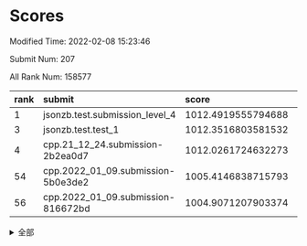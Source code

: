 # Scores

Modified Time: 2022-02-08 15:23:46

Submit Num: 207

All Rank Num: 158577

| rank |               submit               |       score        |       sigma        | pk_num |
| :--- | :--------------------------------- | :----------------- | :----------------- | :----- |
| 1    | jsonzb.test.submission_level_4     | 1012.4919555794688 | 0.7920836631711978 | 3064   |
| 3    | jsonzb.test.test_1                 | 1012.3516803581532 | 0.7930667096575333 | 3063   |
| 4    | cpp.21_12_24.submission-2b2ea0d7   | 1012.0261724632273 | 0.7807653438816509 | 3065   |
| 54   | cpp.2022_01_09.submission-5b0e3de2 | 1005.4146838715793 | 0.7192322009987929 | 3059   |
| 56   | cpp.2022_01_09.submission-816672bd | 1004.9071207903374 | 0.7222123190704931 | 3062   |


<details>
<summary>全部</summary>

| rank |                 submit                 |       score        |       sigma        | pk_num |
| :--- | :------------------------------------- | :----------------- | :----------------- | :----- |
| 1    | jsonzb.test.submission_level_4         | 1012.4919555794688 | 0.7920836631711978 | 3064   |
| 2    | gobigger.level_3.submission_level_3_18 | 1012.4357003074451 | 0.7982582697293679 | 3065   |
| 3    | jsonzb.test.test_1                     | 1012.3516803581532 | 0.7930667096575333 | 3063   |
| 4    | cpp.21_12_24.submission-2b2ea0d7       | 1012.0261724632273 | 0.7807653438816509 | 3065   |
| 5    | gobigger.level_3.submission_level_3_33 | 1011.4781454455155 | 0.7584950693381142 | 3067   |
| 6    | gobigger.level_3.submission_level_3_31 | 1011.3482464604057 | 0.7641662935966613 | 3068   |
| 7    | gobigger.level_3.submission_level_3_44 | 1011.1220262810604 | 0.7774320391582611 | 3066   |
| 8    | gobigger.level_3.submission_level_3_10 | 1011.0001063000767 | 0.7871145352508871 | 3067   |
| 9    | gobigger.level_3.submission_level_3_26 | 1010.9990687288085 | 0.7892981121004726 | 3065   |
| 10   | gobigger.level_3.submission_level_3_24 | 1010.775492929312  | 0.7571140881944218 | 3068   |
| 11   | gobigger.level_3.submission_level_3_22 | 1010.6257628916816 | 0.7481808513197964 | 3067   |
| 12   | gobigger.level_3.submission_level_3_38 | 1010.6131316439904 | 0.7648949303485139 | 3065   |
| 13   | gobigger.level_3.submission_level_3_23 | 1010.5841539442359 | 0.7783411365941277 | 3063   |
| 14   | gobigger.level_3.submission_level_3_43 | 1010.4778327732083 | 0.7598151954661873 | 3064   |
| 15   | gobigger.level_3.submission_level_3_35 | 1010.4385403762604 | 0.7724474849146775 | 3069   |
| 16   | gobigger.level_3.submission_level_3_47 | 1010.436924198164  | 0.7846662222610062 | 3064   |
| 17   | gobigger.level_3.submission_level_3_4  | 1010.2377043093877 | 0.7546860461677699 | 3064   |
| 18   | gobigger.level_3.submission_level_3_2  | 1010.1983132116442 | 0.7793961265558643 | 3064   |
| 19   | gobigger.level_3.submission_level_3_13 | 1010.1617892144899 | 0.7352295365302922 | 3059   |
| 20   | gobigger.level_3.submission_level_3_3  | 1010.1591890612578 | 0.7562881629225613 | 3060   |
| 21   | gobigger.level_3.submission_level_3_17 | 1010.0913305976329 | 0.7608917517457086 | 3061   |
| 22   | gobigger.level_3.submission_level_3_48 | 1010.0325795833621 | 0.7348721769774604 | 3063   |
| 23   | gobigger.level_3.submission_level_3_27 | 1009.9959514139085 | 0.7586565602802013 | 3061   |
| 24   | gobigger.level_3.submission_level_3_40 | 1009.948988931851  | 0.7498091729453338 | 3064   |
| 25   | gobigger.level_3.submission_level_3_36 | 1009.9358235682485 | 0.7527256110804799 | 3069   |
| 26   | gobigger.level_3.submission_level_3_30 | 1009.8986976596673 | 0.7608949325494719 | 3067   |
| 27   | gobigger.level_3.submission_level_3_6  | 1009.8520890455561 | 0.7457229220958811 | 3061   |
| 28   | gobigger.level_3.submission_level_3_19 | 1009.8070863008587 | 0.7592986170120486 | 3060   |
| 29   | gobigger.level_3.submission_level_3_45 | 1009.7509781675308 | 0.7592722608836331 | 3060   |
| 30   | gobigger.level_3.submission_level_3_29 | 1009.7457525436055 | 0.7609815356924441 | 3061   |
| 31   | gobigger.level_3.submission_level_3_46 | 1009.7131105760494 | 0.7778303698419132 | 3063   |
| 32   | gobigger.level_3.submission_level_3_25 | 1009.6288203663344 | 0.7528249305381596 | 3065   |
| 33   | gobigger.level_3.submission_level_3_14 | 1009.5291848781367 | 0.7734744003429339 | 3069   |
| 34   | gobigger.level_3.submission_level_3_16 | 1009.5088852264548 | 0.7455883516252921 | 3068   |
| 35   | gobigger.level_3.submission_level_3_28 | 1009.4462116777395 | 0.7623321596914928 | 3064   |
| 36   | gobigger.level_3.submission_level_3_34 | 1009.3250548785062 | 0.740466390157847  | 3065   |
| 37   | gobigger.level_3.submission_level_3_12 | 1009.3129819059345 | 0.7569696294762057 | 3066   |
| 38   | gobigger.level_3.submission_level_3_9  | 1009.3085474533507 | 0.7652033757088129 | 3066   |
| 39   | gobigger.level_3.submission_level_3_49 | 1009.2635395287346 | 0.7522542319929215 | 3061   |
| 40   | gobigger.level_3.submission_level_3_39 | 1009.1166979985211 | 0.766151776882449  | 3071   |
| 41   | gobigger.level_3.submission_level_3_1  | 1009.1031462805787 | 0.7397528656574892 | 3067   |
| 42   | gobigger.level_3.submission_level_3_42 | 1009.0553293736323 | 0.7478584673984585 | 3061   |
| 43   | gobigger.level_3.submission_level_3_0  | 1009.0401408653013 | 0.7596361609169378 | 3062   |
| 44   | gobigger.level_3.submission_level_3_20 | 1009.0262504216835 | 0.7415634084445796 | 3065   |
| 45   | gobigger.level_3.submission_level_3_15 | 1009.0199173634558 | 0.7614889594906731 | 3066   |
| 46   | gobigger.level_3.submission_level_3_32 | 1008.9851165890957 | 0.747269324290658  | 3063   |
| 47   | gobigger.level_3.submission_level_3_37 | 1008.9323896465255 | 0.7559103767760925 | 3062   |
| 48   | gobigger.level_3.submission_level_3_8  | 1008.8779779342458 | 0.7419780245932774 | 3063   |
| 49   | gobigger.level_3.submission_level_3_7  | 1008.7783202220843 | 0.7373525593963678 | 3064   |
| 50   | gobigger.level_3.submission_level_3_11 | 1008.6489458269717 | 0.7581663612261383 | 3064   |
| 51   | gobigger.level_3.submission_level_3_5  | 1008.3296268297665 | 0.7229030962418933 | 3066   |
| 52   | gobigger.level_3.submission_level_3_41 | 1007.9868342651932 | 0.7336046489004681 | 3063   |
| 53   | gobigger.level_3.submission_level_3_21 | 1007.8029427300197 | 0.7207735380925371 | 3068   |
| 54   | cpp.2022_01_09.submission-5b0e3de2     | 1005.4146838715793 | 0.7192322009987929 | 3059   |
| 55   | gobigger.level_1.submission_level_1_22 | 1005.1990231482947 | 0.7209320876576186 | 3063   |
| 56   | cpp.2022_01_09.submission-816672bd     | 1004.9071207903374 | 0.7222123190704931 | 3062   |
| 57   | gobigger.level_1.submission_level_1_30 | 1004.79580832278   | 0.7155755390282648 | 3066   |
| 58   | gobigger.level_1.submission_level_1_47 | 1004.6243561415093 | 0.733335391108779  | 3063   |
| 59   | gobigger.level_1.submission_level_1_33 | 1004.5372503027312 | 0.7161836351944597 | 3066   |
| 60   | gobigger.level_1.submission_level_1_18 | 1004.4677091628752 | 0.7208632880861813 | 3064   |
| 61   | gobigger.level_1.submission_level_1_9  | 1004.304071660797  | 0.7122991265301136 | 3066   |
| 62   | gobigger.level_1.submission_level_1_8  | 1004.1948594444225 | 0.7059430656580258 | 3064   |
| 63   | gobigger.level_1.submission_level_1_5  | 1004.1451957395899 | 0.7207715326208441 | 3062   |
| 64   | gobigger.level_1.submission_level_1_23 | 1004.0688467067844 | 0.7255852156202027 | 3057   |
| 65   | gobigger.level_1.submission_level_1_24 | 1004.0584418505581 | 0.7222535222090466 | 3068   |
| 66   | gobigger.level_1.submission_level_1_10 | 1004.0566308410484 | 0.7135357136757403 | 3068   |
| 67   | gobigger.level_1.submission_level_1_28 | 1004.0557362432371 | 0.7406243758200428 | 3069   |
| 68   | gobigger.level_1.submission_level_1_39 | 1004.0372466103104 | 0.7165514157231357 | 3066   |
| 69   | gobigger.level_1.submission_level_1_13 | 1004.0157667736615 | 0.7235550121328499 | 3064   |
| 70   | gobigger.level_1.submission_level_1_7  | 1004.0027604344862 | 0.7245982378338603 | 3068   |
| 71   | gobigger.level_1.submission_level_1_34 | 1003.6340371957514 | 0.7164162663263314 | 3064   |
| 72   | gobigger.level_1.submission_level_1_26 | 1003.6156113324537 | 0.7151926625057533 | 3069   |
| 73   | gobigger.level_1.submission_level_1_20 | 1003.5653736787152 | 0.7181147447573508 | 3065   |
| 74   | gobigger.level_1.submission_level_1_6  | 1003.5418632023657 | 0.7199964570868215 | 3067   |
| 75   | gobigger.level_1.submission_level_1_37 | 1003.4999021087447 | 0.7183929541061383 | 3067   |
| 76   | gobigger.level_1.submission_level_1_42 | 1003.4766889836745 | 0.7172974009149107 | 3061   |
| 77   | gobigger.level_1.submission_level_1_25 | 1003.4738005965653 | 0.7244270837246339 | 3067   |
| 78   | gobigger.level_1.submission_level_1_17 | 1003.4295936212521 | 0.7193404569501148 | 3063   |
| 79   | gobigger.level_1.submission_level_1_12 | 1003.4202591500016 | 0.7108244721837861 | 3065   |
| 80   | gobigger.level_1.submission_level_1_38 | 1003.416454012091  | 0.7098799368977227 | 3066   |
| 81   | gobigger.level_1.submission_level_1_0  | 1003.3931775945063 | 0.7089970677259652 | 3059   |
| 82   | gobigger.level_1.submission_level_1_27 | 1003.3634018968283 | 0.7052464151914092 | 3067   |
| 83   | gobigger.level_1.submission_level_1_31 | 1003.3357706247405 | 0.7004610863637014 | 3060   |
| 84   | gobigger.level_1.submission_level_1_11 | 1003.3101190478357 | 0.7106631865276227 | 3063   |
| 85   | gobigger.level_1.submission_level_1_14 | 1003.1881816587868 | 0.7092242296497981 | 3067   |
| 86   | gobigger.level_1.submission_level_1_48 | 1003.184890298029  | 0.7208853443468161 | 3057   |
| 87   | gobigger.level_1.submission_level_1_2  | 1003.1820570080927 | 0.7205108332830592 | 3065   |
| 88   | gobigger.level_1.submission_level_1_19 | 1003.094115592398  | 0.7081783000609636 | 3063   |
| 89   | gobigger.level_1.submission_level_1_21 | 1003.0856452104181 | 0.720243387606141  | 3061   |
| 90   | gobigger.level_1.submission_level_1_41 | 1003.0378051197741 | 0.7029335579114951 | 3064   |
| 91   | gobigger.level_1.submission_level_1_45 | 1003.0088138279298 | 0.712192419835421  | 3062   |
| 92   | gobigger.level_1.submission_level_1_35 | 1002.9749641783619 | 0.7131563990295162 | 3061   |
| 93   | gobigger.level_1.submission_level_1_46 | 1002.9448710294465 | 0.722458252824221  | 3065   |
| 94   | gobigger.level_1.submission_level_1_15 | 1002.9126039399339 | 0.7078680341132634 | 3066   |
| 95   | gobigger.level_1.submission_level_1_49 | 1002.8622712617951 | 0.7189473841175792 | 3067   |
| 96   | gobigger.level_1.submission_level_1_36 | 1002.8290338088951 | 0.7149993730562086 | 3063   |
| 97   | gobigger.level_1.submission_level_1_16 | 1002.8200598092614 | 0.7159699324034184 | 3064   |
| 98   | gobigger.level_1.submission_level_1_43 | 1002.8196462435066 | 0.7021658241432236 | 3066   |
| 99   | gobigger.level_1.submission_level_1_1  | 1002.7653299407766 | 0.7004997237737928 | 3067   |
| 100  | gobigger.level_1.submission_level_1_4  | 1002.667497834031  | 0.7174157134465038 | 3062   |
| 101  | gobigger.level_1.submission_level_1_40 | 1002.5224417335185 | 0.7070429709533407 | 3068   |
| 102  | gobigger.level_1.submission_level_1_29 | 1002.3304045308067 | 0.7126020646248931 | 3064   |
| 103  | gobigger.level_1.submission_level_1_44 | 1002.1663741477262 | 0.7127259716903105 | 3069   |
| 104  | gobigger.level_1.submission_level_1_32 | 1002.0259873313189 | 0.704621433862539  | 3064   |
| 105  | gobigger.level_1.submission_level_1_3  | 1001.2830052891552 | 0.7057991134605375 | 3066   |
| 106  | gobigger.random.submission_random_43   | 997.7701502767898  | 0.7175425674381852 | 3062   |
| 107  | gobigger.random.submission_random_41   | 997.2356659037551  | 0.6985752892190937 | 3067   |
| 108  | gobigger.random.submission_random_29   | 997.0153978952044  | 0.7004709693434221 | 3064   |
| 109  | gobigger.random.submission_random_35   | 997.0034962056274  | 0.702163986141259  | 3063   |
| 110  | gobigger.random.submission_random_26   | 996.9075993179017  | 0.7070550696202108 | 3063   |
| 111  | gobigger.random.submission_random_23   | 996.6596459102926  | 0.7215065638114155 | 3063   |
| 112  | gobigger.random.submission_random_38   | 996.5373010221131  | 0.7173083875159008 | 3069   |
| 113  | gobigger.random.submission_random_48   | 996.3894356703681  | 0.7115521470612699 | 3064   |
| 114  | gobigger.random.submission_random_46   | 996.3827068962502  | 0.7174570560208494 | 3066   |
| 115  | gobigger.random.submission_random_18   | 996.3346359708584  | 0.7174751100413601 | 3061   |
| 116  | gobigger.random.submission_random_22   | 996.3320912027823  | 0.7169132837644265 | 3066   |
| 117  | gobigger.random.submission_random_42   | 996.3197279247621  | 0.7085871790419249 | 3070   |
| 118  | gobigger.random.submission_random_14   | 996.2867544625329  | 0.7067902001614601 | 3059   |
| 119  | gobigger.random.submission_random_3    | 996.2601155434276  | 0.7159815676890424 | 3060   |
| 120  | gobigger.random.submission_random_17   | 996.2306742592854  | 0.7104862769920147 | 3060   |
| 121  | gobigger.random.submission_random_4    | 996.2187327491811  | 0.7001935939755304 | 3068   |
| 122  | gobigger.random.submission_random_31   | 996.1865070818614  | 0.7031984903808941 | 3064   |
| 123  | gobigger.random.submission_random_13   | 996.1732753354887  | 0.7115194659881817 | 3067   |
| 124  | gobigger.random.submission_random_21   | 996.1697449833821  | 0.7127903605616163 | 3063   |
| 125  | gobigger.random.submission_random_40   | 996.1411711324629  | 0.7276170247543203 | 3067   |
| 126  | gobigger.random.submission_random_2    | 996.0493532485849  | 0.7226308182356007 | 3070   |
| 127  | gobigger.random.submission_random_5    | 996.0287090866802  | 0.7097711354639813 | 3061   |
| 128  | gobigger.random.submission_random_30   | 995.969630243597   | 0.7052405536164302 | 3068   |
| 129  | gobigger.random.submission_random_47   | 995.9173443339942  | 0.706403056806402  | 3062   |
| 130  | gobigger.random.submission_random_49   | 995.9168433051941  | 0.7064563156080432 | 3064   |
| 131  | gobigger.random.submission_random_28   | 995.797113384515   | 0.7116174936685232 | 3065   |
| 132  | gobigger.random.submission_random_11   | 995.6981314250585  | 0.7194881600830945 | 3066   |
| 133  | gobigger.random.submission_random_15   | 995.6604350290587  | 0.7274912195791373 | 3065   |
| 134  | gobigger.random.submission_random_36   | 995.6198227025135  | 0.7237539644433162 | 3061   |
| 135  | gobigger.random.submission_random_12   | 995.6123055862315  | 0.7270804605504463 | 3064   |
| 136  | gobigger.random.submission_random_39   | 995.6068700457024  | 0.7207594544561333 | 3067   |
| 137  | gobigger.random.submission_random_10   | 995.5928628070354  | 0.7079896207971509 | 3062   |
| 138  | gobigger.random.submission_random_37   | 995.5888479476033  | 0.7101272549275942 | 3066   |
| 139  | gobigger.random.submission_random_7    | 995.5739626617222  | 0.7113064892646273 | 3067   |
| 140  | gobigger.random.submission_random_19   | 995.5676761097294  | 0.7090933602918567 | 3065   |
| 141  | gobigger.random.submission_random_0    | 995.5194925866535  | 0.7113518871209656 | 3064   |
| 142  | gobigger.random.submission_random_34   | 995.4666106538743  | 0.708761535805415  | 3065   |
| 143  | gobigger.random.submission_random_24   | 995.4528100328126  | 0.7158217055940882 | 3064   |
| 144  | gobigger.random.submission_random_44   | 995.3746219479289  | 0.7126710701543116 | 3063   |
| 145  | gobigger.random.submission_random_8    | 995.3356873115811  | 0.7068101881995796 | 3060   |
| 146  | gobigger.random.submission_random_25   | 995.1861197445323  | 0.6958033407436082 | 3062   |
| 147  | gobigger.random.submission_random_33   | 995.1686502756731  | 0.7261241826143989 | 3062   |
| 148  | gobigger.random.submission_random_9    | 995.1074541369164  | 0.7115858108517916 | 3066   |
| 149  | gobigger.random.submission_random_20   | 995.0964744473201  | 0.7048661448579089 | 3064   |
| 150  | gobigger.random.submission_random_27   | 995.0891226852142  | 0.7146330189800985 | 3059   |
| 151  | gobigger.random.submission_random_32   | 994.973526549572   | 0.7169725283522528 | 3063   |
| 152  | gobigger.random.submission_random_45   | 994.8898506496872  | 0.7132575881377125 | 3065   |
| 153  | gobigger.random.submission_random_1    | 994.8808624558794  | 0.7147368389684227 | 3060   |
| 154  | gobigger.random.submission_random_16   | 994.7722580323917  | 0.7133788817906447 | 3063   |
| 155  | gobigger.random.submission_random_6    | 994.5828945265017  | 0.7086069852862917 | 3061   |
| 156  | gobigger.level_2.submission_level_2_11 | 993.9959829606914  | 0.7348967370536986 | 3066   |
| 157  | gobigger.level_2.submission_level_2_33 | 993.7400302707529  | 0.7327281877939007 | 3062   |
| 158  | gobigger.level_2.submission_level_2_42 | 993.7293667258982  | 0.7430571554230092 | 3060   |
| 159  | gobigger.level_2.submission_level_2_12 | 993.5437869017172  | 0.7388982707200793 | 3065   |
| 160  | gobigger.level_2.submission_level_2_40 | 993.5099701260324  | 0.741086397268675  | 3062   |
| 161  | gobigger.level_2.submission_level_2_30 | 993.4843814941738  | 0.7338863884226787 | 3064   |
| 162  | gobigger.level_2.submission_level_2_49 | 993.4127953235309  | 0.725270581065367  | 3064   |
| 163  | gobigger.level_2.submission_level_2_14 | 993.093215828954   | 0.7449942502681701 | 3065   |
| 164  | gobigger.level_2.submission_level_2_29 | 992.9435964985025  | 0.757081014840492  | 3070   |
| 165  | gobigger.level_2.submission_level_2_46 | 992.8805695388965  | 0.7396699136668686 | 3063   |
| 166  | gobigger.level_2.submission_level_2_45 | 992.781850688609   | 0.7335921260464787 | 3066   |
| 167  | gobigger.level_2.submission_level_2_20 | 992.7773156503123  | 0.737574686366523  | 3065   |
| 168  | gobigger.level_2.submission_level_2_39 | 992.7568030255065  | 0.7378898031411397 | 3064   |
| 169  | gobigger.level_2.submission_level_2_3  | 992.7452674283331  | 0.7287867761559538 | 3065   |
| 170  | gobigger.level_2.submission_level_2_31 | 992.6702829734435  | 0.7394066935317549 | 3070   |
| 171  | gobigger.level_2.submission_level_2_18 | 992.6701511424488  | 0.7420521747434269 | 3063   |
| 172  | gobigger.level_2.submission_level_2_44 | 992.6588218340736  | 0.7512109537067418 | 3062   |
| 173  | gobigger.level_2.submission_level_2_6  | 992.5633362100313  | 0.7365629046623166 | 3067   |
| 174  | gobigger.level_2.submission_level_2_38 | 992.5109412350826  | 0.7437000993395939 | 3063   |
| 175  | gobigger.level_2.submission_level_2_23 | 992.496292616657   | 0.7347872124233252 | 3067   |
| 176  | gobigger.level_2.submission_level_2_27 | 992.4346013382931  | 0.7579659596178503 | 3059   |
| 177  | gobigger.level_2.submission_level_2_19 | 992.3311198293727  | 0.7366687035150181 | 3061   |
| 178  | gobigger.level_2.submission_level_2_5  | 992.2447317357847  | 0.7366752586187454 | 3064   |
| 179  | gobigger.level_2.submission_level_2_24 | 992.2368972983008  | 0.7444844091523726 | 3063   |
| 180  | gobigger.level_2.submission_level_2_0  | 992.1616332392852  | 0.727090579179728  | 3066   |
| 181  | gobigger.level_2.submission_level_2_8  | 992.1614451576637  | 0.7475672026677284 | 3070   |
| 182  | gobigger.level_2.submission_level_2_37 | 992.1167282036781  | 0.7573532031366633 | 3061   |
| 183  | gobigger.level_2.submission_level_2_36 | 992.0894656107006  | 0.7494128611179057 | 3064   |
| 184  | gobigger.level_2.submission_level_2_22 | 991.9295523885236  | 0.7549681565970159 | 3065   |
| 185  | gobigger.level_2.submission_level_2_7  | 991.9126578437588  | 0.7332365781284232 | 3064   |
| 186  | gobigger.level_2.submission_level_2_41 | 991.9017506031174  | 0.751780468699401  | 3067   |
| 187  | gobigger.level_2.submission_level_2_10 | 991.8619366089307  | 0.7406126561990295 | 3063   |
| 188  | gobigger.level_2.submission_level_2_26 | 991.8059711664914  | 0.7333252949988193 | 3061   |
| 189  | gobigger.level_2.submission_level_2_32 | 991.7799442357033  | 0.7518354859989885 | 3062   |
| 190  | gobigger.level_2.submission_level_2_9  | 991.6070643323729  | 0.7717224278444638 | 3062   |
| 191  | gobigger.level_2.submission_level_2_48 | 991.5456947867565  | 0.7447704905094434 | 3067   |
| 192  | gobigger.level_2.submission_level_2_28 | 991.4525484408052  | 0.7361385496047365 | 3064   |
| 193  | gobigger.level_2.submission_level_2_43 | 991.4117024895604  | 0.7704245839982857 | 3064   |
| 194  | gobigger.level_2.submission_level_2_35 | 991.2200113006426  | 0.7686013483988703 | 3062   |
| 195  | gobigger.level_2.submission_level_2_4  | 991.139429171602   | 0.7397521440105529 | 3063   |
| 196  | gobigger.level_2.submission_level_2_13 | 991.0393746747561  | 0.7379802123669897 | 3067   |
| 197  | gobigger.level_2.submission_level_2_16 | 990.9896388323396  | 0.7485144088874717 | 3064   |
| 198  | gobigger.level_2.submission_level_2_47 | 990.9470340648624  | 0.7642195334202513 | 3062   |
| 199  | gobigger.level_2.submission_level_2_25 | 990.7559186700894  | 0.7608741206297759 | 3062   |
| 200  | gobigger.level_2.submission_level_2_2  | 990.6797203425695  | 0.7577405378392654 | 3065   |
| 201  | gobigger.level_2.submission_level_2_34 | 990.6227189976256  | 0.759663305928796  | 3061   |
| 202  | gobigger.level_2.submission_level_2_21 | 990.5096521438818  | 0.7630802119932987 | 3066   |
| 203  | gobigger.level_2.submission_level_2_17 | 990.410699364526   | 0.7628947624870048 | 3068   |
| 204  | gobigger.level_2.submission_level_2_15 | 990.2343290627919  | 0.7743920057297347 | 3066   |
| 205  | gobigger.level_2.submission_level_2_1  | 990.0690966275657  | 0.7615978758461787 | 3070   |
| 206  | gobigger.none.submission_none_0        | 976.7776466310472  | 1.3466470090943994 | 3064   |
| 207  | gobigger.none.submission_none_1        | 975.5779012694501  | 1.5153389266293464 | 3066   |

</details>
